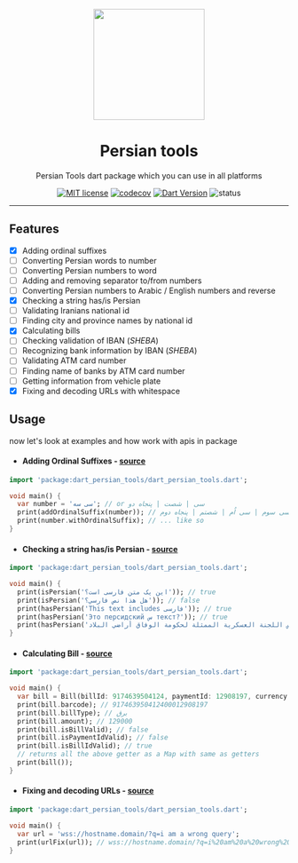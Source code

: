 <div align="center">
	<p align="center">
		<img src="https://raw.githubusercontent.com/persian-tools/persian-tools/master/images/logo.png" width="200" />
	</p>
	<h1 align="center">Persian tools</h1>
    <p align="center">Persian Tools dart package which you can use in all platforms</p>

[![MIT license](https://img.shields.io/badge/License-MIT-lightblue.svg)](https://github.com/persian-tools/dart-persian-tools/blob/master/LICENSE)
[![codecov](https://codecov.io/gh/persian-tools/dart-persian-tools/branch/master/graph/badge.svg?token=2O5UD1VRHN)](https://codecov.io/gh/persian-tools/dart-persian-tools)
[![Dart Version](https://img.shields.io/badge/Dart-v2.12.0-lightblue)](https://dart.dev)
![status](https://img.shields.io/badge/under_development-lightblue.svg)
</div>
<hr/>

## Features

- [x] Adding ordinal suffixes
- [ ] Converting Persian words to number
- [ ] Converting Persian numbers to word
- [ ] Adding and removing separator to/from numbers
- [ ] Converting Persian numbers to Arabic / English numbers and reverse
- [x] Checking a string has/is Persian
- [ ] Validating Iranians national id
- [ ] Finding city and province names by national id
- [x] Calculating bills
- [ ] Checking validation of IBAN (_SHEBA_)
- [ ] Recognizing bank information by IBAN (_SHEBA_)
- [ ] Validating ATM card number
- [ ] Finding name of banks by ATM card number
- [ ] Getting information from vehicle plate
- [x] Fixing and decoding URLs with whitespace
## Usage

now let's look at examples and how work with apis in package

- #### Adding Ordinal Suffixes - [source](https://github.com/persian-tools/dart-persian-tools/blob/master/lib/src/add_ordinal_suffix.dart)

```dart
import 'package:dart_persian_tools/dart_persian_tools.dart';

void main() {
  var number = 'سی سه'; // or سی | شصت | پنجاه دو
  print(addOrdinalSuffix(number)); // سی سوم | سی اُم | شصتم | پنجاه دوم
  print(number.withOrdinalSuffix); // ... like so
}
```

- #### Checking a string has/is Persian - [source](https://github.com/persian-tools/dart-persian-tools/blob/master/lib/src/isPersian/methods.dart)
```dart
import 'package:dart_persian_tools/dart_persian_tools.dart';

void main() {
  print(isPersian('این یک متن فارسی است؟')); // true
  print(isPersian('هل هذا نص فارسي؟')); // false
  print(hasPersian('This text includes فارسی')); // true
  print(hasPersian('Это персидский س текст?')); // true
  print(hasPersian('أكد رئيس اللجنة العسكرية الممثلة لحكومة الوفاق أراضي البلاد.')); //true
}
``` 

- #### Calculating Bill - [source](https://github.com/persian-tools/dart-persian-tools/blob/master/lib/src/bill.dart)

```dart
import 'package:dart_persian_tools/dart_persian_tools.dart';

void main() {
  var bill = Bill(billId: 9174639504124, paymentId: 12908197, currency: 'rial');
  print(bill.barcode); // 917463950412400012908197
  print(bill.billType); // برق 
  print(bill.amount); // 129000
  print(bill.isBillValid); // false
  print(bill.isPaymentIdValid); // false
  print(bill.isBillIdValid); // true
  // returns all the above getter as a Map with same as getters
  print(bill()); 
}
```

- #### Fixing and decoding URLs - [source](https://github.com/persian-tools/dart-persian-tools/blob/master/lib/src/url_fix.dart)

```dart
import 'package:dart_persian_tools/dart_persian_tools.dart';

void main() {
  var url = 'wss://hostname.domain/?q=i am a wrong query';
  print(urlFix(url)); // wss://hostname.domain/?q=i%20am%20a%20wrong%20query
}
```